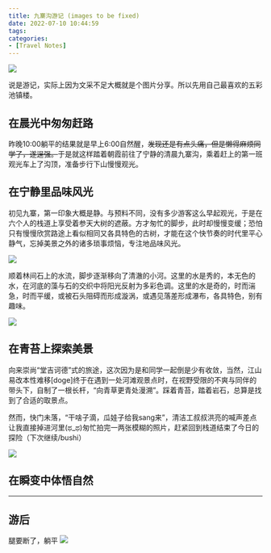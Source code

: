 ```yaml
---
title: 九寨沟游记 (images to be fixed)
date: 2022-07-10 10:44:59
tags:
categories:
- [Travel Notes]
---
```

![](https://www.conless.dev/wp-content/uploads/2022/07/mmexport1657359123946.jpg)

说是游记，实际上因为文采不足大概就是个图片分享。所以先用自己最喜欢的五彩池镇楼。

## 在晨光中匆匆赶路

昨晚10:00躺平的结果就是早上6:00自然醒，~~发现还是有点头痛，但是懒得麻烦同学了，遂逞强。~~于是就这样踏着朝霞前往了宁静的清晨九寨沟，乘着赶上的第一班观光车上了沟顶，准备步行下山慢慢观光。

## 在宁静里品味风光

初见九寨，第一印象大概是静。与预料不同，没有多少游客这么早起观光，于是在六个人的栈道上享受着参天大树的遮蔽。方才匆忙的脚步，此时却慢慢变缓；恐怕只有慢慢欣赏路途上看似相同又各具特色的古树，才能在这个快节奏的时代里平心静气，忘掉美景之外的诸多琐事烦恼，专注地品味风光。

 ![](https://www.conless.dev/wp-content/uploads/2022/07/IMG_20220709_081742.jpg)
 
 顺着林间石上的水流，脚步逐渐移向了清澈的小河。这里的水是秀的，本无色的水，在河底的藻与石的交织中将阳光反射为多彩色调。这里的水是奇的，时而湍急，时而平缓，或被石头阻碍而形成漩涡，或遇见落差形成瀑布，各具特色，别有趣味。
 
![](https://www.conless.dev/wp-content/uploads/2022/07/IMG_20220709_085359.jpg)

## 在青苔上探索美景

向来崇尚“堂吉诃德”式的旅途，这次因为是和同学一起倒是少有收敛，当然，江山易改本性难移[doge]终于在遇到一处河滩观景点时，在视野受限的不爽与同伴的带头下，自制了一根长杆，“向青草更青处漫溯”。踩着青苔，踏着岩石，总算是找到了合适的取景点。

然而，快门未落，“干啥子滴，瓜娃子给我sang来”，清洁工叔叔洪亮的喊声差点让我直接掉进河里(ಥ_ಥ)匆忙拍完一两张模糊的照片，赶紧回到栈道结束了今日的探险（下次继续/bushi）

![](https://www.conless.dev/wp-content/uploads/2022/07/IMG_20220709_092600.jpg)

## 在瞬变中体悟自然

------------



## 游后

腿要断了，躺平
![](https://www.conless.dev/wp-content/uploads/2022/07/Screenshot_20220709_182735_com.huawei.health-scaled.jpg)
